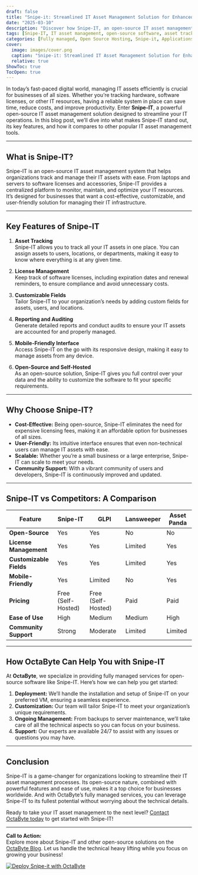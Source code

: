 ```yaml
---
draft: false
title: "Snipe-it: Streamlined IT Asset Management Solution for Enhanced Efficiency"
date: "2025-03-10"
description: "Discover how Snipe-IT, an open-source IT asset management solution, can revolutionize your organization's efficiency. Learn about its features, benefits, and how it compares to other tools in the market."
tags: [Snipe-IT, IT asset management, open-source software, asset tracking, IT management tools, Snipe-IT vs competitors, managed IT services, OctaByte]
categories: [Fully managed, Open Source Hosting, Snipe-it, Applications, Others]
cover:
  image: images/cover.png
  caption: "Snipe-it: Streamlined IT Asset Management Solution for Enhanced Efficiency"
  relative: true
ShowToc: true
TocOpen: true
---
```



In today’s fast-paced digital world, managing IT assets efficiently is crucial for businesses of all sizes. Whether you’re tracking hardware, software licenses, or other IT resources, having a reliable system in place can save time, reduce costs, and improve productivity. Enter **Snipe-IT**, a powerful open-source IT asset management solution designed to streamline your IT operations. In this blog post, we’ll dive into what makes Snipe-IT stand out, its key features, and how it compares to other popular IT asset management tools.

---

## What is Snipe-IT?

Snipe-IT is an open-source IT asset management system that helps organizations track and manage their IT assets with ease. From laptops and servers to software licenses and accessories, Snipe-IT provides a centralized platform to monitor, maintain, and optimize your IT resources. It’s designed for businesses that want a cost-effective, customizable, and user-friendly solution for managing their IT infrastructure.

---

## Key Features of Snipe-IT

1. **Asset Tracking**  
   Snipe-IT allows you to track all your IT assets in one place. You can assign assets to users, locations, or departments, making it easy to know where everything is at any given time.

2. **License Management**  
   Keep track of software licenses, including expiration dates and renewal reminders, to ensure compliance and avoid unnecessary costs.

3. **Customizable Fields**  
   Tailor Snipe-IT to your organization’s needs by adding custom fields for assets, users, and locations.

4. **Reporting and Auditing**  
   Generate detailed reports and conduct audits to ensure your IT assets are accounted for and properly managed.

5. **Mobile-Friendly Interface**  
   Access Snipe-IT on the go with its responsive design, making it easy to manage assets from any device.

6. **Open-Source and Self-Hosted**  
   As an open-source solution, Snipe-IT gives you full control over your data and the ability to customize the software to fit your specific requirements.

---

## Why Choose Snipe-IT?

- **Cost-Effective:** Being open-source, Snipe-IT eliminates the need for expensive licensing fees, making it an affordable option for businesses of all sizes.
- **User-Friendly:** Its intuitive interface ensures that even non-technical users can manage IT assets with ease.
- **Scalable:** Whether you’re a small business or a large enterprise, Snipe-IT can scale to meet your needs.
- **Community Support:** With a vibrant community of users and developers, Snipe-IT is continuously improved and updated.

---

## Snipe-IT vs Competitors: A Comparison

| Feature                | Snipe-IT               | GLPI                   | Lansweeper            | Asset Panda           |
|------------------------|------------------------|------------------------|------------------------|------------------------|
| **Open-Source**         | Yes                    | Yes                    | No                     | No                     |
| **License Management**  | Yes                    | Yes                    | Limited                | Yes                    |
| **Customizable Fields** | Yes                    | Yes                    | Limited                | Yes                    |
| **Mobile-Friendly**     | Yes                    | Limited                | No                     | Yes                    |
| **Pricing**             | Free (Self-Hosted)     | Free (Self-Hosted)     | Paid                   | Paid                   |
| **Ease of Use**         | High                   | Medium                 | Medium                 | High                   |
| **Community Support**   | Strong                 | Moderate               | Limited                | Limited                |

---

## How OctaByte Can Help You with Snipe-IT

At **OctaByte**, we specialize in providing fully managed services for open-source software like Snipe-IT. Here’s how we can help you get started:

1. **Deployment:** We’ll handle the installation and setup of Snipe-IT on your preferred VM, ensuring a seamless experience.
2. **Customization:** Our team will tailor Snipe-IT to meet your organization’s unique requirements.
3. **Ongoing Management:** From backups to server maintenance, we’ll take care of all the technical aspects so you can focus on your business.
4. **Support:** Our experts are available 24/7 to assist with any issues or questions you may have.

---

## Conclusion

Snipe-IT is a game-changer for organizations looking to streamline their IT asset management processes. Its open-source nature, combined with powerful features and ease of use, makes it a top choice for businesses worldwide. And with OctaByte’s fully managed services, you can leverage Snipe-IT to its fullest potential without worrying about the technical details.

Ready to take your IT asset management to the next level? [Contact OctaByte today](https://octabyte.io) to get started with Snipe-IT!

---

**Call to Action:**  
Explore more about Snipe-IT and other open-source solutions on the [OctaByte Blog](https://octabyte.io/blog). Let us handle the technical heavy lifting while you focus on growing your business!

[![Deploy Snipe-it with OctaByte](/images/deploy-on-octabyte.png)](https://octabyte.io/fully-managed-open-source-services/applications/others/snipe-it)